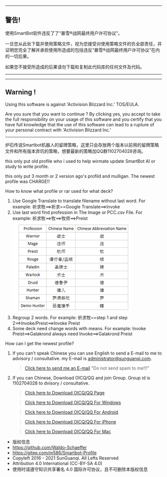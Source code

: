 ---------------------------
警告!
---------------------------
使用SmartBot软件违反了了“暴雪®战网最终用户许可协议”。

一旦您从此处下载并使用策略文件，视为您接受对使用策略文件的负全部责任，并证明您完全了解并承担使用所造成的包括违反“暴雪®战网最终用户许可协议”在内的一切后果。

如果您不接受所造成的后果请勿下载和复制此代码库的任何文件及代码。

---------------------------

---------------------------
Warning !
---------------------------
Using this software is against 'Activision Blizzard Inc.' TOS/EULA.

Are you sure that you want to continue ? By clicking yes, you accept to take the full responsibility on your usage of this software and you certify that you have full knowledge that the use of this software can lead to a rupture of your personal contract with 'Activision Blizzard Inc.'

---------------------------

炉石传说Smartbot机器人的留牌策略，这里只会存放两个版本以前用的留牌策略文件和所有版本弃坑的策略，想要最新的策略加QQ群1102704028咨询。

this only put old profile who i used to help wirmate update SmartBot AI or study to write profile.

this only put 3 month or 2 version ago's profild and mulligan. The newest profile was CHARGE!!

How to know what profile or rar used for what deck?

1. Use Google Translate to translate filename without last word. For example: 祈求牧==>祈求==Google Translate==>Invoke
2. Use last word find profession in The Image or PCC.csv File. For example: 祈求牧==>牧==>牧师==>Preist
![Profession Name Table](./PCC.png)
3. Regroup 2 words. For example: 祈求牧==step 1 and step 2==>Invoke/Preist==>Invoke Preist
4. Some deck need change words with means.  For example: Invoke Preist==>Galakrond always need Invoke==>Galakrond Preist

How can I get the newest profile?

1. If you can't speak Chinese you can use English to send a E-mail to me to advisory / consultative. my E-mail is administrator@sunguanqi.com.
	>[Click here to send me an E-mail](mailto:administrator@sunguanqi.com) "Do not send spam to me!!!"
2. If you can Chinese, Download OICQ/QQ and join Group. Group id is 1102704028 to dvisory / consultative.
	>[Click here to Download OICQ/QQ Page](https://im.qq.com/download/)
	
	>[Click here to Download OICQ/QQ For Windows](https://dldir1.qq.com/qqfile/QQIntl/QQi_PC/QQIntl2.11.exe)
	
	>[Click here to Download OICQ/QQ For Android](https://down.qq.com/qqweb/QQ_1/android_apk/Android_6.0.3.6604_537064871.apk)
	
	>[Click here to Download OICQ/QQ For iPhone](https://itunes.apple.com/cn/app/id710380093?mt=8)
	
	>[Click here to Download OICQ/QQ For Mac](https://im.qq.com/macqq/)

 * 版权信息
 * https://github.com/Waldo-Schaeffer
 * https://gitee.com/m586/Smartbot-Profile
 * Copyleft 2016 - 2021 SunGuanqi. All Lefts Reserved
 * Attribution 4.0 International (CC-BY-SA 4.0)
 * 使用时请遵守知识共享署名 4.0 国际许可协议，且不可删除本版权信息
